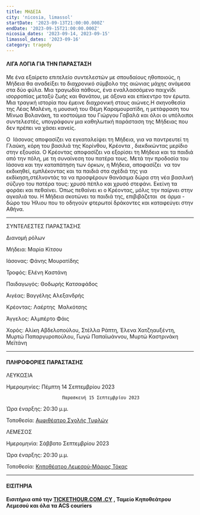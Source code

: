 ```yaml
---
title: ΜΗΔΕΙΑ
city: 'nicosia, limassol'
startDate: '2023-09-13T21:00:00.000Z'
endDate: '2023-09-15T21:00:00.000Z'
nicosia_dates: '2023-09-14, 2023-09-15'
limassol_dates: '2023-09-16'
category: tragedy
---
```


#### ΛΙΓΑ ΛΟΓΙΑ ΓΙΑ ΤΗΝ ΠΑΡΑΣΤΑΣΗ

Με ένα εξαίρετο επιτελείο συντελεστών με σπουδαίους ηθοποιούς, η Μήδεια
θα αναδείξει το διαχρονικό σύμβολο της αιώνιας μάχης ανάμεσα στα δύο φύλα. Μια τραγωδία πάθους, ένα εναλλασσόμενο παιχνίδι ισορροπίας μεταξύ ζωής και θανάτου, με άξονα και επίκεντρο τον έρωτα.  Μια τραγική ιστορία που έμεινε διαχρονική στους αιώνες.Η σκηνοθεσία της Λέας Μαλένη, η μουσική του Θέμη Καραμουρατίδη, η
μετάφραση του Μίνωα Βολανάκη, τα κοστούμια του Γιώργου Γαβαλά και όλοι οι
υπόλοιποι συντελεστές, υπογράφουν μια καθηλωτική παράσταση της Μήδειας που δεν
πρέπει να χάσει κανείς.

Ο  Ιάσονας αποφασίζει να εγκαταλείψει τη Μήδεια, για να παντρευτεί τη Γλαύκη, κόρη του βασιλιά της Κορίνθου, Κρέοντα , διεκδικώντας μερίδιο στην εξουσία. Ο Κρέοντας αποφασίζει να εξορίσει τη Μήδεια και τα παιδιά από την πόλη, με τη συναίνεση του πατέρα τους. Μετά την προδοσία του Ιάσονα και την καταπάτηση των όρκων, η Μήδεια, αποφασίζει  να τον εκδικηθεί, εμπλέκοντας και τα παιδιά στα σχέδιά της για εκδίκηση,στέλνοντάς τα να προσφέρουν θανάσιμα δώρα στη νέα βασιλική σύζυγο του πατέρα τους: χρυσό πέπλο και χρυσό στεφάνι. Εκείνη τα φοράει και πεθαίνει. Όπως πεθαίνει κι ο Κρέοντας, μόλις την παίρνει στην αγκαλιά του. Η Μήδεια σκοτώνει τα παιδιά της, επιβιβάζεται  σε άρμα - δώρο του Ήλιου που το οδηγούν φτερωτοί δράκοντες και καταφεύγει στην Αθήνα.

***

ΣΥΝΤΕΛΕΣΤΕΣ ΠΑΡΑΣΤΑΣΗΣ

Διανομή ρόλων

Μήδεια: Μαρία Κίτσου

Ιάσονας: Φάνης Μουρατίδης

Τροφός: Ελένη Καστάνη

Παιδαγωγός: Θοδωρής Κατσαφάδος

Αιγέας: Βαγγέλης Αλεξανδρής

Κρέοντας: Λαέρτης  Μαλκότσης

Άγγελος: Αλμπέρτο Φάις 

Χορός: Αλίκη Αβδελοπούλου, Στέλλα Ράπτη, Έλενα Χατζηαυξέντη, Μυρτώ Παπαργυροπούλου, Γωγώ Παπαϊωάννου, Μυρτώ Καστρινάκη Μεϊτάνη

***

#### ΠΛΗΡΟΦΟΡΙΕΣ ΠΑΡΑΣΤΑΣΗΣ

ΛΕΥΚΩΣΙΑ

Ημερομηνίες: Πέμπτη 14 Σεπτεμβρίου 2023

                         Παρασκευή 15 Σεπτεμβρίου 2023

Ώρα έναρξης: 20:30 μ.μ.

Τοποθεσία: [Αμφιθέατρο Σχολής Τυφλών](https://www.google.com/maps/place/%CE%91%CE%BC%CF%86%CE%B9%CE%B8%CE%AD%CE%B1%CF%84%CF%81%CE%BF+%CE%A3%CF%87%CE%BF%CE%BB%CE%AE%CF%82+%CE%A4%CF%85%CF%86%CE%BB%CF%8E%CE%BD+\(%CE%9C%CE%B1%CE%BA%CE%B1%CF%81%CE%AF%CE%BF%CF%85+%CE%93'\)/@35.1502781,33.3530564,17.1z/data=!3m1!4b1!4m6!3m5!1s0x14de19f1677fe7ff:0x14884fe0e5cf204d!8m2!3d35.1502737!4d33.3556313!16s%2Fg%2F11c54g0v_3?entry=ttu)

ΛΕΜΕΣΟΣ

Ημερομηνία:  Σάββατο Σεπτεμβρίου 2023

Ώρα έναρξης: 20:30 μ.μ.

Τοποθεσία: [Κηποθέατρο Λεμεσού-Μάριος Τόκας](https://www.google.com/maps/place/Municipal+Open+Air+Theater,+Lord+Byron+14,+Limassol,+Cyprus/@34.6831253,33.0532077,17.78z/data=!4m9!1m2!2m1!1zzrrOt8-Azr_OuM61zrHPhM-Bzr8gzrvOtc68zrXPg86_z4U!3m5!1s0x14e73315956d183f:0xd12f518bff0fa34a!8m2!3d34.6837781!4d33.0550723!16s%2Fg%2F11bw1_mlgx?entry=ttu)

***

#### ΕΙΣΙΤΗΡΙΑ

#### Εισιτήρια από την	[TICKETHOUR.COM .CY](https://shop.tickethour.com/showEventInformation.html?idEvent=4315) , Ταμείο Κηποθεάτρου Λεμεσού και&#xA;όλα τα ACS couriers &#xA;&#xA;&#xA;&#xA;
